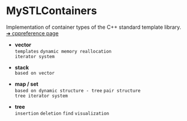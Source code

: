 # MySTLContainers

Implementation of container types of the C++ standard template library.  
[➜ cppreference page](https://en.cppreference.com/w/cpp/container)

- **vector**   
    `templates` 
    `dynamic memory reallocation`  
    `iterator system`
    
- **stack**  
    `based on vector`
    
- **map / set**  
    `based on dynamic structure - tree` `pair structure`  
    `tree iterator system`  
    
- **tree**   
    `insertion` `deletion`
    `find` `visualization` 
